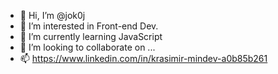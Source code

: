 - 👋 Hi, I’m @jok0j
- 👀 I’m interested in Front-end Dev.
- 🌱 I’m currently learning JavaScript
- 💞️ I’m looking to collaborate on ...
- 📫 https://www.linkedin.com/in/krasimir-mindev-a0b85b261

